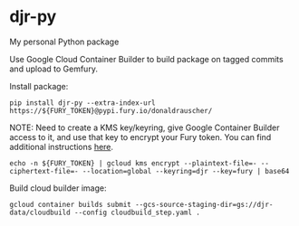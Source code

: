 # djr-py
My personal Python package

Use Google Cloud Container Builder to build package on tagged commits and upload to Gemfury.

Install package:
```
pip install djr-py --extra-index-url https://${FURY_TOKEN}@pypi.fury.io/donaldrauscher/
```

NOTE: Need to create a KMS key/keyring, give Google Container Builder access to it, and use that key to encrypt your Fury token.  You can find additional instructions [here](https://cloud.google.com/container-builder/docs/securing-builds/use-encrypted-secrets-credentials).
```
echo -n ${FURY_TOKEN} | gcloud kms encrypt --plaintext-file=- --ciphertext-file=- --location=global --keyring=djr --key=fury | base64
```

Build cloud builder image:
```
gcloud container builds submit --gcs-source-staging-dir=gs://djr-data/cloudbuild --config cloudbuild_step.yaml .
```
